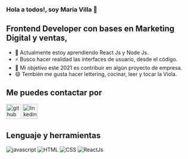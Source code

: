 ### Hola a todos!, soy María Villa 👋

## Frontend Developer con bases en Marketing Digital y ventas,
- 🌱 Actualmente estoy aprendiendo React Js y Node Js.
- ⚡ Busco hacer realidad las interfaces de usuario, desde el código.
- 👯 Mi objetivo este 2021 es contribuir en algún proyecto de empresa.
- 😄 Tembién me gusta hacer lettering, cocinar, leer y tocar la Viola.

## Me puedes contactar por
[<img src='https://cdn.jsdelivr.net/npm/simple-icons@3.0.1/icons/github.svg' alt='github' height='40'>](https://github.com/https://github.com/kidaniland/kidaniland)  [<img src='https://cdn.jsdelivr.net/npm/simple-icons@3.0.1/icons/linkedin.svg' alt='linkedin' height='40'>](https://www.linkedin.com/in/www.linkedin.com/in/mdcvillas/)

## Lenguaje y herramientas
![javascript](https://img.icons8.com/color/48/000000/javascript.png) ![HTML](https://img.icons8.com/color/48/000000/html-5--v1.png) ![CSS](https://img.icons8.com/color/48/000000/css3.png) ![ReactJs](https://img.icons8.com/color/48/000000/react-native.png) 
